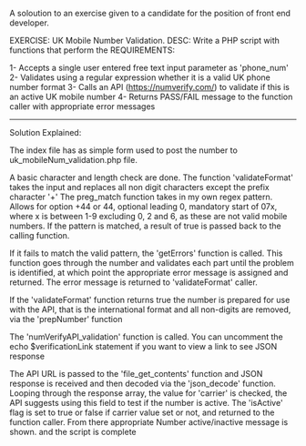 A soloution to an exercise given to a candidate for the position of front end developer. 

EXERCISE: UK Mobile Number Validation.
DESC: Write a PHP script with functions that perform the 
REQUIREMENTS:

1- Accepts a single user entered free text input parameter as 'phone_num'
2- Validates using a regular expression whether it is a valid UK phone number format
3- Calls an API (https://numverify.com/) to validate if this is an active UK mobile number
4- Returns PASS/FAIL message to the function caller with appropriate error messages

-----------------------------------------------------------------------------------------------------------
Solution Explained:

The index file has as simple form used to post the number to uk_mobileNum_validation.php file.

A basic character and length check are done.
The function 'validateFormat' takes the input and replaces all non digit characters except the prefix character '+'
The preg_match function takes in my own regex pattern. Allows for option +44 or 44, optional leading 0, mandatory start of 07x, where x is between 1-9 excluding 0, 2 and 6, as these are not valid mobile numbers.
If the pattern is matched, a result of true is passed back to the calling function.

If it fails to match the valid pattern, the 'getErrors' function is called. This function goes through the number and validates each part until the problem is identified, at which point the appropriate error message is assigned and returned.
The error message is returned to 'validateFormat' caller.


If the 'validateFormat' function returns true the number is prepared for use with the API, that is the international format and all non-digits are removed, via the 'prepNumber' function

The 'numVerifyAPI_validation' function is called.
You can uncomment the echo $verificationLink statement if you want to view a link to see JSON response

The API URL is passed to the 'file_get_contents' function and JSON response is received and then decoded via the 'json_decode' function.
Looping through the response array, the value for 'carrier' is checked, the API suggests using this field to test if the number is active.
The 'isActive' flag is set to true or false if carrier value set or not, and returned to the function caller.
From there appropriate Number active/inactive message is shown.
and the script is complete
